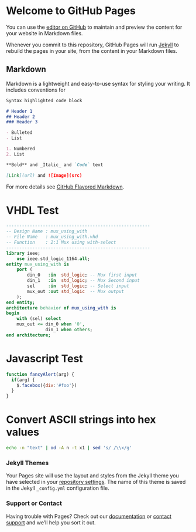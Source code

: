 # Welcome to GitHub Pages

You can use the [editor on GitHub](https://github.com/IEEE1164/ieee1164.github.io/edit/master/index.md) to maintain and preview the content for your website in Markdown files.

Whenever you commit to this repository, GitHub Pages will run [Jekyll](https://jekyllrb.com/) to rebuild the pages in your site, from the content in your Markdown files.

## Markdown

Markdown is a lightweight and easy-to-use syntax for styling your writing. It includes conventions for

```markdown
Syntax highlighted code block

# Header 1
## Header 2
### Header 3

- Bulleted
- List

1. Numbered
2. List

**Bold** and _Italic_ and `Code` text

[Link](url) and ![Image](src)
```

For more details see [GitHub Flavored Markdown](https://guides.github.com/features/mastering-markdown/).

# VHDL Test

```vhdl
-------------------------------------------------------
-- Design Name : mux_using_with
-- File Name   : mux_using_with.vhd
-- Function    : 2:1 Mux using with-select
-------------------------------------------------------
library ieee;
    use ieee.std_logic_1164.all;
entity mux_using_with is
    port (
        din_0   :in  std_logic; -- Mux first input
        din_1   :in  std_logic; -- Mux Second input
        sel     :in  std_logic; -- Select input
        mux_out :out std_logic  -- Mux output
    );
end entity;
architecture behavior of mux_using_with is
begin
    with (sel) select
    mux_out <= din_0 when '0',
               din_1 when others;   
end architecture;
```

# Javascript Test

```javascript
function fancyAlert(arg) {
  if(arg) {
    $.facebox({div:'#foo'})
  }
}
```

# Convert ASCII strings into hex values

```bash
echo -n "text" | od -A n -t x1 | sed 's/ /\\x/g'
```

### Jekyll Themes

Your Pages site will use the layout and styles from the Jekyll theme you have selected in your [repository settings](https://github.com/IEEE1164/ieee1164.github.io/settings). The name of this theme is saved in the Jekyll `_config.yml` configuration file.

### Support or Contact

Having trouble with Pages? Check out our [documentation](https://help.github.com/categories/github-pages-basics/) or [contact support](https://github.com/contact) and we’ll help you sort it out.
